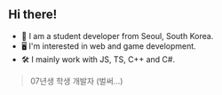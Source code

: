 ## Hi there!
- 🤗 I am a student developer from Seoul, South Korea.
- 🖥️ I'm interested in web and game development.
- 🛠️ I mainly work with JS, TS, C++ and C#.
> 07년생 학생 개발자 (벌써...)
